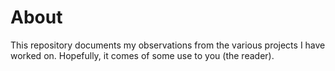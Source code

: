 # About

This repository documents my observations from the various projects I have worked on. Hopefully, it comes of some use to you (the reader).
